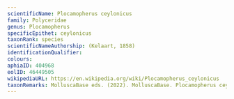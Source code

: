 ```yaml
---
scientificName: Plocamopherus ceylonicus
family: Polyceridae
genus: Plocamopherus
specificEpithet: ceylonicus
taxonRank: species
scientificNameAuthorship: (Kelaart, 1858)
identificationQualifier: 
colours:
aphiaID: 404968
eolID: 46449505
wikipediaURL: https://en.wikipedia.org/wiki/Plocamopherus_ceylonicus
taxonRemarks: MolluscaBase eds. (2022). MolluscaBase. Plocamopherus ceylonicus (Kelaart, 1858). Accessed through: World Register of Marine Species at: https://www.marinespecies.org/aphia.php?p=taxdetails&id=404968 on 2022-02-24
---
```

